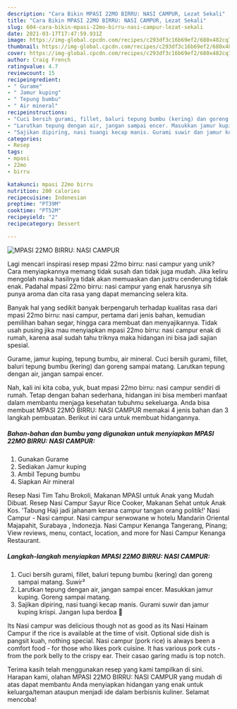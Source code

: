 ```yaml
---
description: "Cara Bikin MPASI 22MO BIRRU: NASI CAMPUR, Lezat Sekali"
title: "Cara Bikin MPASI 22MO BIRRU: NASI CAMPUR, Lezat Sekali"
slug: 604-cara-bikin-mpasi-22mo-birru-nasi-campur-lezat-sekali
date: 2021-03-17T17:47:59.931Z
image: https://img-global.cpcdn.com/recipes/c293df3c16b69ef2/680x482cq70/mpasi-22mo-birru-nasi-campur-foto-resep-utama.jpg
thumbnail: https://img-global.cpcdn.com/recipes/c293df3c16b69ef2/680x482cq70/mpasi-22mo-birru-nasi-campur-foto-resep-utama.jpg
cover: https://img-global.cpcdn.com/recipes/c293df3c16b69ef2/680x482cq70/mpasi-22mo-birru-nasi-campur-foto-resep-utama.jpg
author: Craig French
ratingvalue: 4.7
reviewcount: 15
recipeingredient:
- " Gurame"
- " Jamur kuping"
- " Tepung bumbu"
- " Air mineral"
recipeinstructions:
- "Cuci bersih gurami, fillet, baluri tepung bumbu (kering) dan goreng sampai matang. Suwir²"
- "Larutkan tepung dengan air, jangan sampai encer. Masukkan jamur kuping. Goreng sampai matang."
- "Sajikan dipiring, nasi tuangi kecap manis. Gurami suwir dan jamur kuping krispi. Jangan lupa berdoa 🥰"
categories:
- Resep
tags:
- mpasi
- 22mo
- birru

katakunci: mpasi 22mo birru 
nutrition: 200 calories
recipecuisine: Indonesian
preptime: "PT39M"
cooktime: "PT52M"
recipeyield: "2"
recipecategory: Dessert

---
```



![MPASI 22MO BIRRU: NASI CAMPUR](https://img-global.cpcdn.com/recipes/c293df3c16b69ef2/680x482cq70/mpasi-22mo-birru-nasi-campur-foto-resep-utama.jpg)

Lagi mencari inspirasi resep mpasi 22mo birru: nasi campur yang unik? Cara menyiapkannya memang tidak susah dan tidak juga mudah. Jika keliru mengolah maka hasilnya tidak akan memuaskan dan justru cenderung tidak enak. Padahal mpasi 22mo birru: nasi campur yang enak harusnya sih punya aroma dan cita rasa yang dapat memancing selera kita.

Banyak hal yang sedikit banyak berpengaruh terhadap kualitas rasa dari mpasi 22mo birru: nasi campur, pertama dari jenis bahan, kemudian pemilihan bahan segar, hingga cara membuat dan menyajikannya. Tidak usah pusing jika mau menyiapkan mpasi 22mo birru: nasi campur enak di rumah, karena asal sudah tahu triknya maka hidangan ini bisa jadi sajian spesial.

Gurame, jamur kuping, tepung bumbu, air mineral. Cuci bersih gurami, fillet, baluri tepung bumbu (kering) dan goreng sampai matang. Larutkan tepung dengan air, jangan sampai encer.


Nah, kali ini kita coba, yuk, buat mpasi 22mo birru: nasi campur sendiri di rumah. Tetap dengan bahan sederhana, hidangan ini bisa memberi manfaat dalam membantu menjaga kesehatan tubuhmu sekeluarga. Anda bisa membuat MPASI 22MO BIRRU: NASI CAMPUR memakai 4 jenis bahan dan 3 langkah pembuatan. Berikut ini cara untuk membuat hidangannya.

<!--inarticleads1-->

##### Bahan-bahan dan bumbu yang digunakan untuk menyiapkan MPASI 22MO BIRRU: NASI CAMPUR:

1. Gunakan  Gurame
1. Sediakan  Jamur kuping
1. Ambil  Tepung bumbu
1. Siapkan  Air mineral


Resep Nasi Tim Tahu Brokoli, Makanan MPASI untuk Anak yang Mudah Dibuat. Resep Nasi Campur Sayur Rice Cooker, Makanan Sehat untuk Anak Kos. &#39;Tabung Haji jadi jahanam kerana campur tangan orang politik!&#39; Nasi Campur - Nasi campur. Nasi campur serwowane w hotelu Mandarin Oriental Majapahit, Surabaya , Indonezja. Nasi Campur Kenanga Tangerang, Pinang; View reviews, menu, contact, location, and more for Nasi Campur Kenanga Restaurant. 

<!--inarticleads2-->

##### Langkah-langkah menyiapkan MPASI 22MO BIRRU: NASI CAMPUR:

1. Cuci bersih gurami, fillet, baluri tepung bumbu (kering) dan goreng sampai matang. Suwir²
1. Larutkan tepung dengan air, jangan sampai encer. Masukkan jamur kuping. Goreng sampai matang.
1. Sajikan dipiring, nasi tuangi kecap manis. Gurami suwir dan jamur kuping krispi. Jangan lupa berdoa 🥰


Its Nasi campur was delicious though not as good as its Nasi Hainam Campur if the rice is available at the time of visit. Optional side dish is pangsit kuah, nothing special. Nasi campur (pork rice) is always been a comfort food - for those who likes pork cuisine. It has various pork cuts - from the pork belly to the crispy ear. Their casao garing madu is top notch. 

Terima kasih telah menggunakan resep yang kami tampilkan di sini. Harapan kami, olahan MPASI 22MO BIRRU: NASI CAMPUR yang mudah di atas dapat membantu Anda menyiapkan hidangan yang enak untuk keluarga/teman ataupun menjadi ide dalam berbisnis kuliner. Selamat mencoba!
